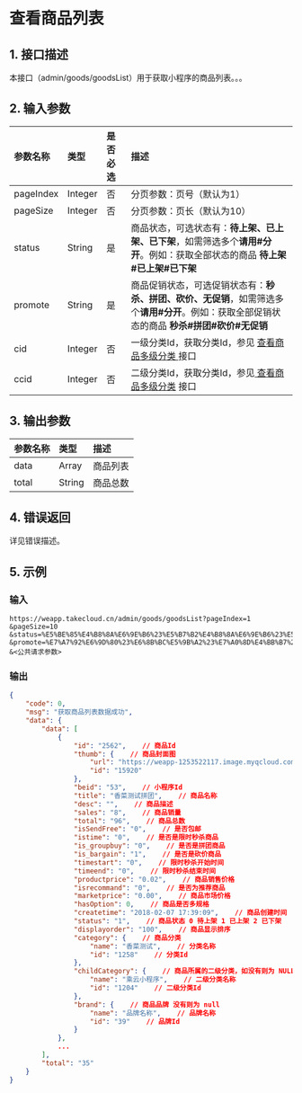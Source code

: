 # 查看商品列表

## 1. 接口描述

本接口（admin/goods/goodsList）用于获取小程序的商品列表。。。

## 2. 输入参数

| 参数名称 | 类型 | 是否必选 | 描述 |
| :--- | :--- | :--- | :--- |
| pageIndex | Integer | 否 | 分页参数：页号（默认为1） |
| pageSize | Integer | 否 | 分页参数：页长（默认为10） |
| status | String | 是 | 商品状态，可选状态有：**待上架、已上架、已下架**，如需筛选多个**请用\#分开**。例如：获取全部状态的商品  **待上架\#已上架\#已下架** |
| promote | String | 是 | 商品促销状态，可选促销状态有：**秒杀、拼团、砍价、无促销**，如需筛选多个**请用\#分开**。例如：获取全部促销状态的商品 **秒杀\#拼团\#砍价\#无促销** |
| cid | Integer | 否 | 一级分类Id，获取分类Id，参见 [查看商品多级分类 ](/shang-pin-xiang-guan-jie-kou/cha-kan-shang-pin-duo-ji-fen-lei.md)接口 |
| ccid | Integer | 否 | 二级分类Id，获取分类Id，参见[ 查看商品多级分类](/shang-pin-xiang-guan-jie-kou/cha-kan-shang-pin-duo-ji-fen-lei.md) 接口 |

## 3. 输出参数

| 参数名称 | 类型 | 描述 |
| :--- | :--- | :--- |
| data | Array | 商品列表 |
| total | String | 商品总数 |

## 4. 错误返回

详见错误描述。

## 5. 示例

### 输入

```
https://weapp.takecloud.cn/admin/goods/goodsList?pageIndex=1
&pageSize=10
&status=%E5%BE%85%E4%B8%8A%E6%9E%B6%23%E5%B7%B2%E4%B8%8A%E6%9E%B6%23%E5%B7%B2%E4%B8%8B%E6%9E%B6
&promote=%E7%A7%92%E6%9D%80%23%E6%8B%BC%E5%9B%A2%23%E7%A0%8D%E4%BB%B7%23%E6%97%A0%E4%BF%83%E9%94%80
&<公共请求参数>
```

### 输出

```json
{
    "code": 0,
    "msg": "获取商品列表数据成功",
    "data": {
        "data": [
            {
                "id": "2562",    // 商品Id
                "thumb": {    // 商品封面图
                    "url": "https://weapp-1253522117.image.myqcloud.com//image/20180124/7c362490cc2711a3.png",    // 封面图URL
                    "id": "15920"
                },
                "beid": "53",    // 小程序Id
                "title": "香菜测试拼团",    // 商品名称
                "desc": "",    // 商品描述
                "sales": "8",    // 商品销量
                "total": "96",    // 商品总数
                "isSendFree": "0",    // 是否包邮
                "istime": "0",    // 是否是限时秒杀商品
                "is_groupbuy": "0",    // 是否是拼团商品
                "is_bargain": "1",    // 是否是砍价商品
                "timestart": "0",    // 限时秒杀开始时间
                "timeend": "0",    // 限时秒杀结束时间
                "productprice": "0.02",    // 商品销售价格
                "isrecommand": "0",    // 是否为推荐商品
                "marketprice": "0.00",    // 商品市场价格
                "hasOption": 0,    // 商品是否多规格
                "createtime": "2018-02-07 17:39:09",    // 商品创建时间
                "status": "1",    // 商品状态 0 待上架 1 已上架 2 已下架 
                "displayorder": "100",    // 商品显示排序
                "category": {    // 商品分类
                    "name": "香菜测试",    // 分类名称
                    "id": "1258"    // 分类Id
                },
                "childCategory": {    // 商品所属的二级分类，如没有则为 NULL
                    "name": "乘云小程序",    // 二级分类名称
                    "id": "1204"    // 二级分类Id
                },
                "brand": {    // 商品品牌 没有则为 null
                    "name": "品牌名称",    // 品牌名称
                    "id": "39"    // 品牌Id
                }
            },
            ...
        ],
        "total": "35"
    }
}
```



